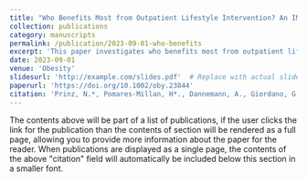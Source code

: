 ```yaml
---
title: "Who Benefits Most from Outpatient Lifestyle Intervention? An IMI-SOPHIA Study on Pediatric Individuals Living with Overweight and Obesity"
collection: publications
category: manuscripts
permalink: /publication/2023-09-01-who-benefits
excerpt: 'This paper investigates who benefits most from outpatient lifestyle interventions in pediatric individuals with overweight and obesity.'
date: 2023-09-01
venue: 'Obesity'
slidesurl: 'http://example.com/slides.pdf'  # Replace with actual slides URL if available
paperurl: 'https://doi.org/10.1002/oby.23844'
citation: 'Prinz, N.*, Pomares-Millan, H*., Dannemann, A., Giordano, G. N., Joisten, C., Körner, A., ... Lanzinger, S. (2023). &quot;Who Benefits Most from Outpatient Lifestyle Intervention? An IMI-SOPHIA Study on Pediatric Individuals Living with Overweight and Obesity.&quot; <i>Obesity</i>, 31(9), 2375–2385.'
---
```


The contents above will be part of a list of publications, if the user clicks the link for the publication than the contents of section will be rendered as a full page, allowing you to provide more information about the paper for the reader. When publications are displayed as a single page, the contents of the above "citation" field will automatically be included below this section in a smaller font.
